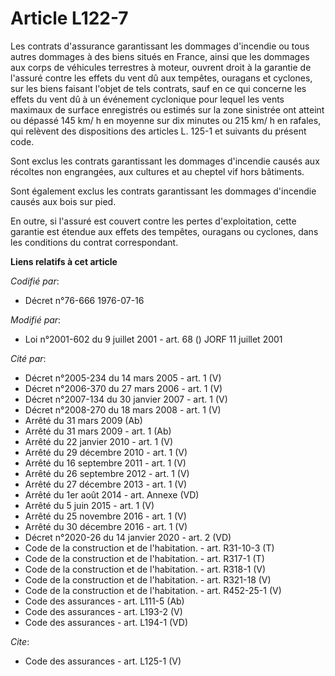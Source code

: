 # Article L122-7

Les contrats d'assurance garantissant les dommages d'incendie ou tous autres dommages à des biens situés en France, ainsi que
les dommages aux corps de véhicules terrestres à moteur, ouvrent droit à la garantie de l'assuré contre les effets du vent dû
aux tempêtes, ouragans et cyclones, sur les biens faisant l'objet de tels contrats, sauf en ce qui concerne les effets du
vent dû à un événement cyclonique pour lequel les vents maximaux de surface enregistrés ou estimés sur la zone sinistrée ont
atteint ou dépassé 145 km/ h en moyenne sur dix minutes ou 215 km/ h en rafales, qui relèvent des dispositions des articles
L. 125-1 et suivants du présent code.

Sont exclus les contrats garantissant les dommages d'incendie causés aux récoltes non engrangées, aux cultures et au cheptel
vif hors bâtiments.

Sont également exclus les contrats garantissant les dommages d'incendie causés aux bois sur pied.

En outre, si l'assuré est couvert contre les pertes d'exploitation, cette garantie est étendue aux effets des tempêtes,
ouragans ou cyclones, dans les conditions du contrat correspondant.

**Liens relatifs à cet article**

_Codifié par_:

  - Décret n°76-666 1976-07-16

_Modifié par_:

  - Loi n°2001-602 du 9 juillet 2001 - art. 68 () JORF 11 juillet 2001

_Cité par_:

  - Décret n°2005-234 du 14 mars 2005 - art. 1 (V)
  - Décret n°2006-370 du 27 mars 2006 - art. 1 (V)
  - Décret n°2007-134 du 30 janvier 2007 - art. 1 (V)
  - Décret n°2008-270 du 18 mars 2008 - art. 1 (V)
  - Arrêté du 31 mars 2009 (Ab)
  - Arrêté du 31 mars 2009 - art. 1 (Ab)
  - Arrêté du 22 janvier 2010 - art. 1 (V)
  - Arrêté du 29 décembre 2010 - art. 1 (V)
  - Arrêté du 16 septembre 2011 - art. 1 (V)
  - Arrêté du 26 septembre 2012 - art. 1 (V)
  - Arrêté du 27 décembre 2013 - art. 1 (V)
  - Arrêté du 1er août 2014 - art. Annexe (VD)
  - Arrêté du 5 juin 2015 - art. 1 (V)
  - Arrêté du 25 novembre 2016 - art. 1 (V)
  - Arrêté du 30 décembre 2016 - art. 1 (V)
  - Décret n°2020-26 du 14 janvier 2020 - art. 2 (VD)
  - Code de la construction et de l'habitation. - art. R31-10-3 (T)
  - Code de la construction et de l'habitation. - art. R317-1 (T)
  - Code de la construction et de l'habitation. - art. R318-1 (V)
  - Code de la construction et de l'habitation. - art. R321-18 (V)
  - Code de la construction et de l'habitation. - art. R452-25-1 (V)
  - Code des assurances - art. L111-5 (Ab)
  - Code des assurances - art. L193-2 (V)
  - Code des assurances - art. L194-1 (VD)

_Cite_:

  - Code des assurances - art. L125-1 (V)
